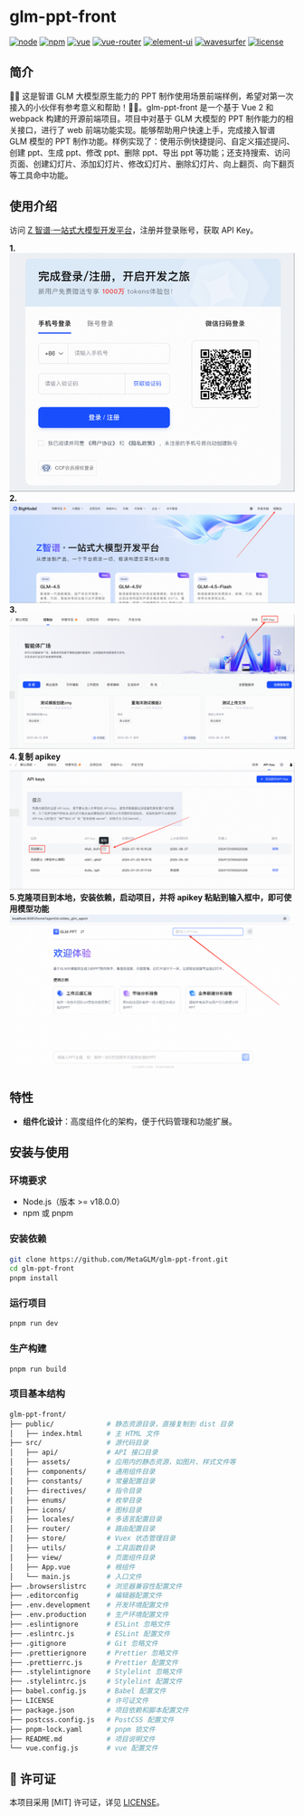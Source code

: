 # glm-ppt-front

[![node](https://img.shields.io/badge/node-18.18.0-green.svg)](https://github.com/nodejs/node)
[![npm](https://img.shields.io/badge/npm-9.8.1-brightgreen.svg)](https://github.com/npm/npm)
[![vue](https://img.shields.io/badge/vue-2.6.14-brightgreen.svg)](https://github.com/vuejs/vue)
[![vue-router](https://img.shields.io/badge/vue--router-3.5.4-brightgreen.svg)](https://github.com/vuejs/vue-router)
[![element-ui](https://img.shields.io/badge/element--ui-2.15.14-brightgreen.svg)](https://github.com/ElementUI/element-starter)
[![wavesurfer](https://img.shields.io/badge/wavesurfer-7.9.5-brightgreen.svg)](https://github.com/katspaugh/wavesurfer.js)
[![license](https://img.shields.io/badge/License-MIT-yellow.svg)](LICENSE.md)

## 简介

🎉🎉 这是智谱 GLM 大模型原生能力的 PPT 制作使用场景前端样例，希望对第一次接入的小伙伴有参考意义和帮助！🎉🎉。glm-ppt-front 是一个基于 Vue 2 和 webpack 构建的开源前端项目。项目中对基于 GLM 大模型的 PPT 制作能力的相关接口，进行了 web 前端功能实现。能够帮助用户快速上手，完成接入智谱 GLM 模型的 PPT 制作功能。样例实现了：使用示例快捷提问、自定义描述提问、创建 ppt、生成 ppt、修改 ppt、删除 ppt、导出 ppt 等功能；还支持搜索、访问页面、创建幻灯片、添加幻灯片、修改幻灯片、删除幻灯片、向上翻页、向下翻页等工具命中功能。

## 使用介绍

访问 [Z 智谱·一站式大模型开发平台](https://bigmodel.cn/)，注册并登录账号，获取 API Key。

**1.** ![alt text](/src/assets/images/image-1.png)
**2.** ![alt text](/src/assets/images/image-2.png)
**3.** ![alt text](/src/assets/images/image-3.png)
**4.复制 apikey** ![alt text](/src/assets/images/image-4.png)
**5.克隆项目到本地，安装依赖，启动项目，并将 apikey 粘贴到输入框中，即可使用模型功能** ![alt text](/src/assets/images/image-5.png)

## 特性

- **组件化设计**：高度组件化的架构，便于代码管理和功能扩展。

## 安装与使用

### 环境要求

- Node.js（版本 >= v18.0.0）
- npm 或 pnpm

### 安装依赖

```bash
git clone https://github.com/MetaGLM/glm-ppt-front.git
cd glm-ppt-front
pnpm install
```

### 运行项目

```bash
pnpm run dev
```

### 生产构建

```bash
pnpm run build
```

### 项目基本结构

```bash
glm-ppt-front/
├── public/             # 静态资源目录，直接复制到 dist 目录
│   ├── index.html      # 主 HTML 文件
├── src/                # 源代码目录
│   ├── api/            # API 接口目录
│   ├── assets/         # 应用内的静态资源，如图片、样式文件等
│   ├── components/     # 通用组件目录
│   ├── constants/      # 常量配置目录
│   ├── directives/     # 指令目录
│   ├── enums/          # 枚举目录
│   ├── icons/          # 图标目录
│   ├── locales/        # 多语言配置目录
│   ├── router/         # 路由配置目录
│   ├── store/          # Vuex 状态管理目录
│   ├── utils/          # 工具函数目录
│   ├── view/           # 页面组件目录
│   ├── App.vue         # 根组件
│   └── main.js         # 入口文件
├── .browserslistrc     # 浏览器兼容性配置文件
├── .editorconfig       # 编辑器配置文件
├── .env.development    # 开发环境配置文件
├── .env.production     # 生产环境配置文件
├── .eslintignore       # ESLint 忽略文件
├── .eslintrc.js        # ESLint 配置文件
├── .gitignore          # Git 忽略文件
├── .prettierignore     # Prettier 忽略文件
├── .prettierrc.js      # Prettier 配置文件
├── .stylelintignore    # Stylelint 忽略文件
├── .stylelintrc.js     # Stylelint 配置文件
├── babel.config.js     # Babel 配置文件
├── LICENSE             # 许可证文件
├── package.json        # 项目依赖和脚本配置文件
├── postcss.config.js   # PostCSS 配置文件
├── pnpm-lock.yaml      # pnpm 锁文件
├── README.md           # 项目说明文件
└── vue.config.js       # vue 配置文件
```

## 📄 许可证

本项目采用 [MIT] 许可证，详见 [LICENSE](./LICENSE.md)。
